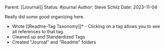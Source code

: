 Parent: [[Journal]]
Status: #journal 
Author: Steve Schilz
Date: 2023-11-04

Really did some good organizing here.   
* Wrote [[Readme-Tag Taxonomy]]* - Clicking on a tag allows you to see all references to that tag.  
* Cleaned up and Standardized Tags
* Created "Journal" and "Readme" folders
